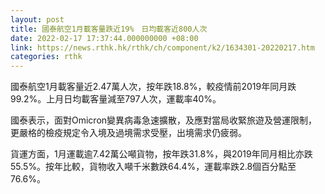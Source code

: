 ```yaml
---
layout: post
title: 國泰航空1月載客量跌近19%　日均載客近800人次
date: 2022-02-17 17:37:44.000000000 +08:00
link: https://news.rthk.hk/rthk/ch/component/k2/1634301-20220217.htm
categories: rthk
---
```


國泰航空1月載客量近2.47萬人次，按年跌18.8%，較疫情前2019年同月跌99.2%。上月日均載客量減至797人次，運載率40%。

國泰表示，面對Omicron變異病毒急速擴散，及應對當局收緊旅遊及營運限制，更嚴格的檢疫規定令入境及過境需求受壓，出境需求仍疲弱。

貨運方面，1月運載逾7.42萬公噸貨物，按年跌31.8%，與2019年同月相比亦跌55.5%。按年比較，貨物收入噸千米數跌64.4%，運載率跌2.8個百分點至76.6%。
